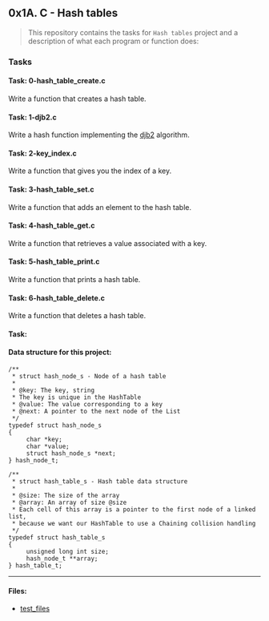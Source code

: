 ## 0x1A. C - Hash tables

> This repository contains the tasks for `Hash tables` project and a description of what each program or function does:

### Tasks


#### Task: 0-hash_table_create.c
Write a function that creates a hash table.

#### Task: 1-djb2.c
Write a hash function implementing the [djb2](https://gist.github.com/papamuziko/7bb52dfbb859fdffc4bd0f95b76f71e8) algorithm.

#### Task: 2-key_index.c
Write a function that gives you the index of a key.

#### Task: 3-hash_table_set.c
Write a function that adds an element to the hash table.

#### Task: 4-hash_table_get.c
Write a function that retrieves a value associated with a key.

#### Task: 5-hash_table_print.c
Write a function that prints a hash table.

#### Task: 6-hash_table_delete.c
Write a function that deletes a hash table.

#### Task: 







#### Data structure for this project:
```
/**
 * struct hash_node_s - Node of a hash table
 *
 * @key: The key, string
 * The key is unique in the HashTable
 * @value: The value corresponding to a key
 * @next: A pointer to the next node of the List
 */
typedef struct hash_node_s
{
     char *key;
     char *value;
     struct hash_node_s *next;
} hash_node_t;

/**
 * struct hash_table_s - Hash table data structure
 *
 * @size: The size of the array
 * @array: An array of size @size
 * Each cell of this array is a pointer to the first node of a linked list,
 * because we want our HashTable to use a Chaining collision handling
 */
typedef struct hash_table_s
{
     unsigned long int size;
     hash_node_t **array;
} hash_table_t;
```

___

#### Files:

* [test_files](https://github.com/jonyamagiri/alx-low_level_programming/tree/master/0x1A-hash_tables/test_files)




